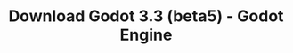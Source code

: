 ---
# Generated by /scripts/js/download_archive_generator !!! do not edit by hand !!!
title: 'Download Godot 3.3 (beta5) - Godot Engine'
type: 'download/archive'
name: '3.3'
flavor: 'beta5'
release_date: '2021-01-07T03:00:00-00:00'
release_notes: '/article/dev-snapshot-godot-3-2-4-beta-5/'
links:
  android.apk:
    name: 'android.apk'
    title: 'Android'
    caption: 'Universal APK (ARM64 + ARMv7 + x86_64 + x86)'
    tags:
      - 'APK download'
      - 'ARM64/v7'
      - 'x86 (64 & 32 bit)'
    hosts:
      github_builds:
        regular: 'https://github.com/godotengine/godot-builds/releases/download/3.3-beta5/Godot_v3.3-beta5_android_editor.apk'
        mono: '#'
      github:
        regular: 'https://github.com/godotengine/godot/releases/download/3.3-beta5/Godot_v3.3-beta5_android_editor.apk'
        mono: '#'
  macos.universal:
    name: 'macos.universal'
    title: 'macOS'
    caption: 'Universal (x86_64 + Apple Silicon)'
    tags:
      - 'Intel/Apple Silicon'
      - '64 bit'
    hosts:
      github_builds:
        regular: 'https://github.com/godotengine/godot-builds/releases/download/3.3-beta5/Godot_v3.3-beta5_osx.universal.zip'
        mono: 'https://github.com/godotengine/godot-builds/releases/download/3.3-beta5/Godot_v3.3-beta5_mono_osx.universal.zip'
      github:
        regular: 'https://github.com/godotengine/godot/releases/download/3.3-beta5/Godot_v3.3-beta5_osx.universal.zip'
        mono: 'https://github.com/godotengine/godot/releases/download/3.3-beta5/Godot_v3.3-beta5_mono_osx.universal.zip'
  windows.64:
    name: 'windows.64'
    title: 'Windows'
    caption: 'Standard (x86_64)'
    tags:
      - '64 bit'
    hosts:
      github_builds:
        regular: 'https://github.com/godotengine/godot-builds/releases/download/3.3-beta5/Godot_v3.3-beta5_win64.exe.zip'
        mono: 'https://github.com/godotengine/godot-builds/releases/download/3.3-beta5/Godot_v3.3-beta5_mono_win64.zip'
      github:
        regular: 'https://github.com/godotengine/godot/releases/download/3.3-beta5/Godot_v3.3-beta5_win64.exe.zip'
        mono: 'https://github.com/godotengine/godot/releases/download/3.3-beta5/Godot_v3.3-beta5_mono_win64.zip'
  linux_server.headless.64:
    name: 'linux_server.headless.64'
    title: 'Linux Server'
    caption: 'Headless (x86_64)'
    tags:
      - '64 bit'
      - 'Headless'
    hosts:
      github_builds:
        regular: 'https://github.com/godotengine/godot-builds/releases/download/3.3-beta5/Godot_v3.3-beta5_linux_headless.64.zip'
        mono: 'https://github.com/godotengine/godot-builds/releases/download/3.3-beta5/Godot_v3.3-beta5_mono_linux_headless_64.zip'
      github:
        regular: 'https://github.com/godotengine/godot/releases/download/3.3-beta5/Godot_v3.3-beta5_linux_headless.64.zip'
        mono: 'https://github.com/godotengine/godot/releases/download/3.3-beta5/Godot_v3.3-beta5_mono_linux_headless_64.zip'
  web:
    name: 'web'
    title: 'Web editor'
    caption: ''
    tags:
      - 'Self-hosted'
      - 'Cross-platform'
    hosts:
      github_builds:
        regular: 'https://github.com/godotengine/godot-builds/releases/download/3.3-beta5/Godot_v3.3-beta5_web_editor.zip'
        mono: '#'
      github:
        regular: 'https://github.com/godotengine/godot/releases/download/3.3-beta5/Godot_v3.3-beta5_web_editor.zip'
        mono: '#'
  linux.64:
    name: 'linux.64'
    title: 'Linux'
    caption: 'Standard (x86_64)'
    tags:
      - '64 bit'
    hosts:
      github_builds:
        regular: 'https://github.com/godotengine/godot-builds/releases/download/3.3-beta5/Godot_v3.3-beta5_x11.64.zip'
        mono: 'https://github.com/godotengine/godot-builds/releases/download/3.3-beta5/Godot_v3.3-beta5_mono_x11_64.zip'
      github:
        regular: 'https://github.com/godotengine/godot/releases/download/3.3-beta5/Godot_v3.3-beta5_x11.64.zip'
        mono: 'https://github.com/godotengine/godot/releases/download/3.3-beta5/Godot_v3.3-beta5_mono_x11_64.zip'
  linux.32:
    name: 'linux.32'
    title: 'Linux'
    caption: 'Standard (x86)'
    tags:
      - '32 bit'
    hosts:
      github_builds:
        regular: 'https://github.com/godotengine/godot-builds/releases/download/3.3-beta5/Godot_v3.3-beta5_x11.32.zip'
        mono: 'https://github.com/godotengine/godot-builds/releases/download/3.3-beta5/Godot_v3.3-beta5_mono_x11_32.zip'
      github:
        regular: 'https://github.com/godotengine/godot/releases/download/3.3-beta5/Godot_v3.3-beta5_x11.32.zip'
        mono: 'https://github.com/godotengine/godot/releases/download/3.3-beta5/Godot_v3.3-beta5_mono_x11_32.zip'
  windows.32:
    name: 'windows.32'
    title: 'Windows'
    caption: 'Standard (x86)'
    tags:
      - '32 bit'
    hosts:
      github_builds:
        regular: 'https://github.com/godotengine/godot-builds/releases/download/3.3-beta5/Godot_v3.3-beta5_win32.exe.zip'
        mono: 'https://github.com/godotengine/godot-builds/releases/download/3.3-beta5/Godot_v3.3-beta5_mono_win32.zip'
      github:
        regular: 'https://github.com/godotengine/godot/releases/download/3.3-beta5/Godot_v3.3-beta5_win32.exe.zip'
        mono: 'https://github.com/godotengine/godot/releases/download/3.3-beta5/Godot_v3.3-beta5_mono_win32.zip'
  linux_server.64:
    name: 'linux_server.64'
    title: 'Linux Server'
    caption: 'Standard (x86_64)'
    tags:
      - '64 bit'
    hosts:
      github_builds:
        regular: 'https://github.com/godotengine/godot-builds/releases/download/3.3-beta5/Godot_v3.3-beta5_linux_server.64.zip'
        mono: 'https://github.com/godotengine/godot-builds/releases/download/3.3-beta5/Godot_v3.3-beta5_mono_linux_server_64.zip'
      github:
        regular: 'https://github.com/godotengine/godot/releases/download/3.3-beta5/Godot_v3.3-beta5_linux_server.64.zip'
        mono: 'https://github.com/godotengine/godot/releases/download/3.3-beta5/Godot_v3.3-beta5_mono_linux_server_64.zip'
  aar_library:
    name: 'aar_library'
    title: 'AAR library'
    caption: ''
    tags:
      - 'Android plugins'
      - 'Java'
      - 'Kotlin'
    hosts:
      github_builds:
        regular: 'https://github.com/godotengine/godot-builds/releases/download/3.3-beta5/godot-lib.3.3.beta5.release.aar'
        mono: 'https://github.com/godotengine/godot-builds/releases/download/3.3-beta5/godot-lib.3.3.beta5.mono.release.aar'
      github:
        regular: 'https://github.com/godotengine/godot/releases/download/3.3-beta5/godot-lib.3.3.beta5.release.aar'
        mono: 'https://github.com/godotengine/godot/releases/download/3.3-beta5/godot-lib.3.3.beta5.mono.release.aar'
  templates:
    name: 'templates'
    title: 'Export templates'
    caption: ''
    tags:
      - 'Used to export your games to all supported platforms'
    hosts:
      github_builds:
        regular: 'https://github.com/godotengine/godot-builds/releases/download/3.3-beta5/Godot_v3.3-beta5_export_templates.tpz'
        mono: 'https://github.com/godotengine/godot-builds/releases/download/3.3-beta5/Godot_v3.3-beta5_mono_export_templates.tpz'
      github:
        regular: 'https://github.com/godotengine/godot/releases/download/3.3-beta5/Godot_v3.3-beta5_export_templates.tpz'
        mono: 'https://github.com/godotengine/godot/releases/download/3.3-beta5/Godot_v3.3-beta5_mono_export_templates.tpz'
primaryPlatforms:
  - 'android.apk'
  - 'macos.universal'
  - 'windows.64'
  - 'linux_server.headless.64'
  - 'web'
  - 'templates'
---